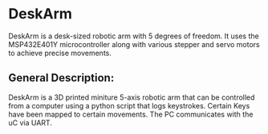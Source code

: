 # DeskArm
DeskArm is a desk-sized robotic arm with 5 degrees of freedom. It uses the MSP432E401Y microcontroller along with various stepper and servo motors to achieve precise movements. 

## General Description: 
DeskArm is a 3D printed miniture 5-axis robotic arm that can be controlled from a computer using a python script that logs keystrokes. Certain Keys have been mapped to certain movements. The PC communicates with the uC via UART. 
